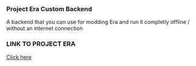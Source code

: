 ### Project Era Custom Backend
A backend that you can use for modding Era and run it completly offline / without an internet connection


### LINK TO PROJECT ERA
<a href="https://discord.gg/erafn">Click here</a>
